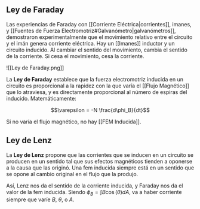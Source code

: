 ## Ley de Faraday

Las experiencias de Faraday con [[Corriente Eléctrica|corrientes]], imanes, y [[Fuentes de Fuerza Electromotriz#Galvanómetro|galvanómetros]], demostraron experimentalmente que el movimiento relativo entre el circuito y el imán genera corriente eléctrica. Hay un [[Imanes]] inductor y un circuito inducido. Al cambiar el sentido del movimiento, cambia el sentido de la corriente. Si cesa el movimiento, cesa la corriente.

![[Ley de Faraday.png]]

La **Ley de Faraday** establece que la fuerza electromotriz inducida en un circuito es proporcional a la rapidez con la que varía el [[Flujo Magnético]] que lo atraviesa, y es directamente proporcional al número de espiras del inducido. Matemáticamente:

$$\varepsilon = -N \frac{d\phi_B}{dt}$$

Si no varía el flujo magnético, no hay [[FEM Inducida]].

## Ley de Lenz

La **Ley de Lenz** propone que las corrientes que se inducen en un circuito se producen en un sentido tal que sus efectos magnéticos tienden a oponerse a la causa que las originó. Una fem inducida siempre está en un sentido que se opone al cambio original en el flujo que la produjo.

Así, Lenz nos da el sentido de la corriente inducida, y Faraday nos da el valor de la fem inducida. Siendo $\phi_B = \int B \cos (\theta) dA$, va a haber corriente siempre que varíe $B$, $\theta$, o $A$.
